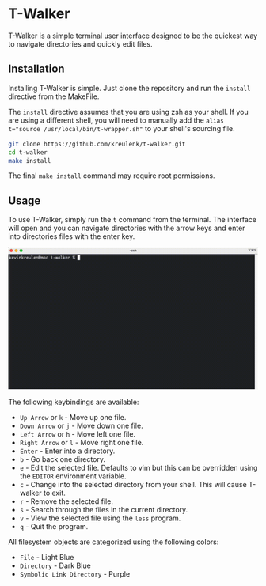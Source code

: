 # T-Walker

T-Walker is a simple terminal user interface designed to be the quickest way to navigate directories and quickly edit files.

## Installation
Installing T-Walker is simple. Just clone the repository and run the `install` directive from the MakeFile.

The `install` directive assumes that you are using zsh as your shell. If you are using a different shell, you will need to
manually add the `alias t="source /usr/local/bin/t-wrapper.sh"` to your shell's sourcing file.

```bash
git clone https://github.com/kreulenk/t-walker.git
cd t-walker
make install
```

The final `make install` command may require root permissions.

## Usage
To use T-Walker, simply run the `t` command from the terminal. The interface will open and you can navigate directories
with the arrow keys and enter into directories files with the enter key.

![demo.gif](./docs/assets/demo.gif)


The following keybindings are available:
- `Up Arrow` or `k` - Move up one file.
- `Down Arrow` or `j` - Move down one file.
- `Left Arrow` or `h` - Move left one file.
- `Right Arrow` or `l` - Move right one file.
- `Enter` - Enter into a directory.
- `b` - Go back one directory.
- `e` - Edit the selected file. Defaults to vim but this can be overridden using the `EDITOR` environment variable.
- `c` - Change into the selected directory from your shell. This will cause T-walker to exit.
- `r` - Remove the selected file.
- `s` - Search through the files in the current directory.
- `v` - View the selected file using the `less` program.
- `q` - Quit the program.

All filesystem objects are categorized using the following colors:
- `File` - Light Blue
- `Directory` - Dark Blue
- `Symbolic Link Directory` - Purple

